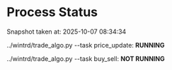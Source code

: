 # Process Status

Snapshot taken at: 2025-10-07 08:34:34

../wintrd/trade_algo.py --task price_update: **RUNNING**

../wintrd/trade_algo.py --task buy_sell: **NOT RUNNING**

